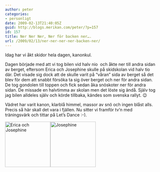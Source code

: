```yaml
---
author: peter
categories:
- personligt
date: 2009-02-13T21:40:05Z
guid: http://blogs.merikan.com/peter/?p=157
id: 157
title: Ner Ner Ner, Ner för backen ner….
url: /2009/02/13/ner-ner-ner-ner-backen-ner/
---
```


Idag har vi åkt skidor hela dagen, kanonkul.

Dagen började med att vi tog bilen vid halv nio  och åkte ner till andra sidan av berget, eftersom Erica och Josephine skulle på skidskolan vid halv tio där. Det visade sig dock att de skulle varit på &#8220;våran&#8221; sida av berget så det blev för dem att snabbt försöka ta sig över berget och ner för andra sidan. De tog gondolen till toppen och fick sedan åka snöskoter ner för andra sidan. De missade en halvtimma av skolan men det löste sig ändå. Själv tog jag bilen alldeles själv och körde tillbaka, kändes som svenska rallyt. 😉

Vädret har varit kanon, klarblå himmel, massor av snö och ingen blåst alls. Precis så här skall det vara i fjällen. Nu sitter vi framför tv&#8217;n med träningsvärk och tittar på Let&#8217;s Dance :-).

<a title="Erica och Josephine" rel="lightbox[Skiing]" href="//blogs.merikan.com/peter/files/2009/02/erica_och_josephine.jpg"><img src="http://blogs.merikan.com/peter/files/2009/02/erica_och_josephine-150x150.jpg" alt="Erica och Josephine" width="150" height="150" class="alignnone size-thumbnail wp-image-159" /></a><a title="Josephine" rel="lightbox[Skiing]" href="//blogs.merikan.com/peter/files/2009/02/josephine.jpg"><img class="alignnone size-thumbnail wp-image-160" src="http://blogs.merikan.com/peter/files/2009/02/josephine-150x150.jpg" alt="Josephine" width="150" height="150" /></a>
